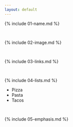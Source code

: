 ```yaml
---
layout: default
---
```


{% include 01-name.md %}

<br>

{% include 02-image.md %}

<br>

{% include 03-links.md %}

<br>

{% include 04-lists.md %}
- Pizza
- Pasta
- Tacos

<br>

{% include 05-emphasis.md %}
